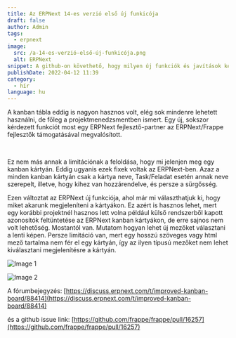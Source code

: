```yaml
---
title: Az ERPNext 14-es verzió első új funkicója
draft: false
author: Admin
tags:
  - erpnext
image:
  src: /a-14-es-verzió-első-új-funkicója.png
  alt: ERPNext
snippet: A github-on követhető, hogy milyen új funkciók és javítások kerülnek az új verziókba. Most a kanban kártyák limitációját szüntettékmeg.
publishDate: 2022-04-12 11:39
category:
  - hír
language: hu
---
```


A kanban tábla eddig is nagyon hasznos volt, elég sok mindenre lehetett használni, de főleg a projektmenedzsmentben ismert. Egy új, sokszor kérdezett funkciót most egy ERPNext fejlesztő-partner az ERPNext/Frappe fejlesztők támogatásával megvalósított.</p><p><br></p><p>Ez nem más annak a limitációnak a feloldása, hogy mi jelenjen meg egy kanban kártyán. Eddig ugyanis ezek fixek voltak az ERPNext-ben. Azaz a minden kanban kártyán csak a kártya neve, Task/Feladat esetén annak neve szerepelt, illetve, hogy kihez van hozzárendelve, és persze a sürgősség.

Ezen változtat az ERPNext új funkciója, ahol már mi választhatjuk ki, hogy miket akarunk megjeleníteni a kártyákon. Ez azért is hasznos lehet, mert egy korábbi projektnél hasznos lett volna például külső rendszerből kapott azonosítók feltüntetése az ERPNext kanban kártyákon, de erre sajnos nem volt lehetőség. Mostantól van. Mutatom hogyan lehet új mezőket választani a lenti képen. Persze limitáció van, mert egy hosszú szöveges vagy html mező tartalma nem fér el egy kártyán, így az ilyen típusú mezőket nem lehet kiválasztani megjelenítésre a kártyán.

![Image 1](/images/8UTvjIn.png)

![Image 2](/images/XSO3Ltr.png)

A fórumbejegyzés:
[https://discuss.erpnext.com/t/improved-kanban-board/88414](https://discuss.erpnext.com/t/improved-kanban-board/88414)

és a github issue link:
[https://github.com/frappe/frappe/pull/16257](https://github.com/frappe/frappe/pull/16257)
